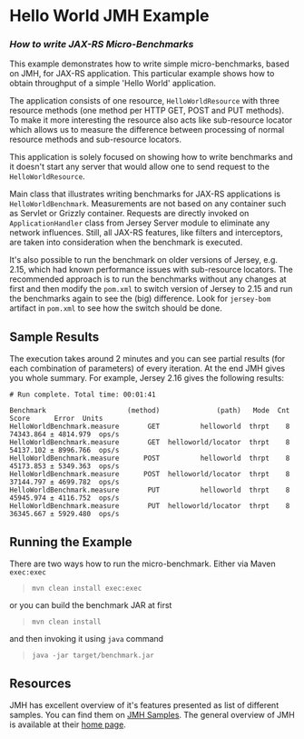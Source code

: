 <!--

    DO NOT ALTER OR REMOVE COPYRIGHT NOTICES OR THIS HEADER.

    Copyright (c) 2015 Oracle and/or its affiliates. All rights reserved.

    The contents of this file are subject to the terms of either the GNU
    General Public License Version 2 only ("GPL") or the Common Development
    and Distribution License("CDDL") (collectively, the "License").  You
    may not use this file except in compliance with the License.  You can
    obtain a copy of the License at
    http://glassfish.java.net/public/CDDL+GPL_1_1.html
    or packager/legal/LICENSE.txt.  See the License for the specific
    language governing permissions and limitations under the License.

    When distributing the software, include this License Header Notice in each
    file and include the License file at packager/legal/LICENSE.txt.

    GPL Classpath Exception:
    Oracle designates this particular file as subject to the "Classpath"
    exception as provided by Oracle in the GPL Version 2 section of the License
    file that accompanied this code.

    Modifications:
    If applicable, add the following below the License Header, with the fields
    enclosed by brackets [] replaced by your own identifying information:
    "Portions Copyright [year] [name of copyright owner]"

    Contributor(s):
    If you wish your version of this file to be governed by only the CDDL or
    only the GPL Version 2, indicate your decision by adding "[Contributor]
    elects to include this software in this distribution under the [CDDL or GPL
    Version 2] license."  If you don't indicate a single choice of license, a
    recipient has the option to distribute your version of this file under
    either the CDDL, the GPL Version 2 or to extend the choice of license to
    its licensees as provided above.  However, if you add GPL Version 2 code
    and therefore, elected the GPL Version 2 license, then the option applies
    and therefore, elected the GPL Version 2 license, then the option applies
    only if the new code is made subject to such option by the copyright
    holder.

-->

Hello World JMH Example
=======================

### *How to write JAX-RS Micro-Benchmarks*

This example demonstrates how to write simple micro-benchmarks, based on
JMH, for JAX-RS application. This particular example shows how to obtain
throughput of a simple 'Hello World' application.

The application consists of one resource, `HelloWorldResource` with
three resource methods (one method per HTTP GET, POST and PUT methods).
To make it more interesting the resource also acts like sub-resource
locator which allows us to measure the difference between processing of
normal resource methods and sub-resource locators.

This application is solely focused on showing how to write benchmarks
and it doesn't start any server that would allow one to send request to
the `HelloWorldResource`.

Main class that illustrates writing benchmarks for JAX-RS applications
is `HelloWorldBenchmark`. Measurements are not based on any container
such as Servlet or Grizzly container. Requests are directly invoked on
`ApplicationHandler` class from Jersey Server module to eliminate any
network influences. Still, all JAX-RS features, like filters and
interceptors, are taken into consideration when the benchmark is
executed.

It's also possible to run the benchmark on older versions of Jersey,
e.g. 2.15, which had known performance issues with sub-resource
locators. The recommended approach is to run the benchmarks without any
changes at first and then modify the `pom.xml` to switch version of
Jersey to 2.15 and run the benchmarks again to see the (big) difference.
Look for `jersey-bom` artifact in `pom.xml` to see how the switch should
be done.

Sample Results
--------------

The execution takes around 2 minutes and you can see partial results
(for each combination of parameters) of every iteration. At the end JMH
gives you whole summary. For example, Jersey 2.16 gives the following
results:

    # Run complete. Total time: 00:01:41

    Benchmark                    (method)              (path)   Mode  Cnt      Score      Error  Units
    HelloWorldBenchmark.measure       GET          helloworld  thrpt    8  74343.864 ± 4814.979  ops/s
    HelloWorldBenchmark.measure       GET  helloworld/locator  thrpt    8  54137.102 ± 8996.766  ops/s
    HelloWorldBenchmark.measure      POST          helloworld  thrpt    8  45173.853 ± 5349.363  ops/s
    HelloWorldBenchmark.measure      POST  helloworld/locator  thrpt    8  37144.797 ± 4699.782  ops/s
    HelloWorldBenchmark.measure       PUT          helloworld  thrpt    8  45945.974 ± 4116.752  ops/s
    HelloWorldBenchmark.measure       PUT  helloworld/locator  thrpt    8  36345.667 ± 5929.480  ops/s

Running the Example
-------------------

There are two ways how to run the micro-benchmark. Either via Maven
`exec:exec`

>     mvn clean install exec:exec

or you can build the benchmark JAR at first

>     mvn clean install

and then invoking it using `java` command

>     java -jar target/benchmark.jar

Resources
---------

JMH has excellent overview of it's features presented as list of
different samples. You can find them on [JMH
Samples](http://hg.openjdk.java.net/code-tools/jmh/file/tip/jmh-samples/src/main/java/org/openjdk/jmh/samples/).
The general overview of JMH is available at their [home
page](http://openjdk.java.net/projects/code-tools/jmh/).
